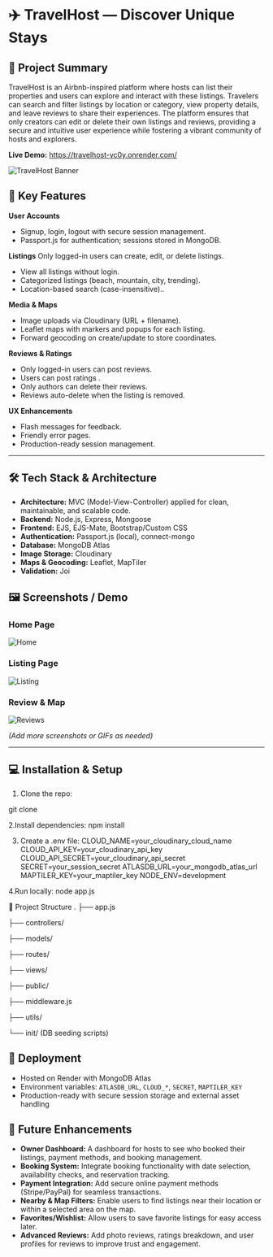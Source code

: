 # ✈️ TravelHost — Discover Unique Stays

## 🚀 Project Summary
TravelHost is an Airbnb-inspired platform where hosts can list their properties and users can explore and interact with these listings. Travelers can search and filter listings by location or category, view property details, and leave reviews to share their experiences. The platform ensures that only creators can edit or delete their own listings and reviews, providing a secure and intuitive user experience while fostering a vibrant community of hosts and explorers.

**Live Demo:** https://travelhost-yc0y.onrender.com/

![TravelHost Banner](./screenshots/banner.png)


## 📌 Key Features

**User Accounts**
- Signup, login, logout with secure session management.
- Passport.js for authentication; sessions stored in MongoDB.

**Listings**
 Only logged-in users can create, edit, or delete listings.
- View all listings without login.
- Categorized listings (beach, mountain, city, trending).
- Location-based search (case-insensitive)..

**Media & Maps**
- Image uploads via Cloudinary (URL + filename).
- Leaflet maps with markers and popups for each listing.
- Forward geocoding on create/update to store coordinates.

**Reviews & Ratings**
- Only logged-in users can post reviews.
- Users can post ratings .
- Only authors can delete their reviews.
- Reviews auto-delete when the listing is removed.


**UX Enhancements**
- Flash messages for feedback.
- Friendly error pages.
- Production-ready session management.

---

## 🛠️ Tech Stack & Architecture

- **Architecture:** MVC (Model-View-Controller) applied for clean, maintainable, and scalable code.
- **Backend:** Node.js, Express, Mongoose
- **Frontend:** EJS, EJS-Mate, Bootstrap/Custom CSS
- **Authentication:** Passport.js (local), connect-mongo
- **Database:** MongoDB Atlas
- **Image Storage:** Cloudinary
- **Maps & Geocoding:** Leaflet, MapTiler
- **Validation:** Joi


## 🖼️ Screenshots / Demo

### Home Page
![Home](./screenshots/home.png)

### Listing Page
![Listing](./screenshots/listing.png)

### Review & Map
![Reviews](./screenshots/review_map.png)

*(Add more screenshots or GIFs as needed)*

---

## 💻 Installation & Setup

1. Clone the repo:

git clone <repo-url>

2.Install dependencies:
npm install

3. Create a .env file:
CLOUD_NAME=your_cloudinary_cloud_name
CLOUD_API_KEY=your_cloudinary_api_key
CLOUD_API_SECRET=your_cloudinary_api_secret
SECRET=your_session_secret
ATLASDB_URL=your_mongodb_atlas_url
MAPTILER_KEY=your_maptiler_key
NODE_ENV=development

4.Run locally:
node app.js

📂 Project Structure
.
├── app.js

├── controllers/

├── models/

├── routes/

├── views/

├── public/

├── middleware.js

├── utils/

└── init/  (DB seeding scripts)


## 🚀 Deployment

- Hosted on Render with MongoDB Atlas
- Environment variables: `ATLASDB_URL`, `CLOUD_*`, `SECRET`, `MAPTILER_KEY`
- Production-ready with secure session storage and external asset handling




## 🎯 Future Enhancements

- **Owner Dashboard:** A dashboard for hosts to see who booked their listings, payment methods, and booking management.  
- **Booking System:** Integrate booking functionality with date selection, availability checks, and reservation tracking.  
- **Payment Integration:** Add secure online payment methods (Stripe/PayPal) for seamless transactions.  
- **Nearby & Map Filters:** Enable users to find listings near their location or within a selected area on the map.  
- **Favorites/Wishlist:** Allow users to save favorite listings for easy access later.  
- **Advanced Reviews:** Add photo reviews, ratings breakdown, and user profiles for reviews to improve trust and engagement.  





